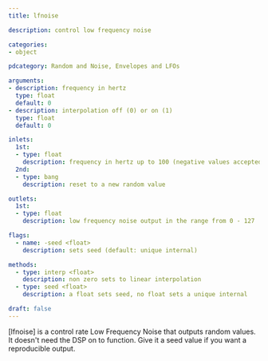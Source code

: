 ```yaml
---
title: lfnoise

description: control low frequency noise

categories:
- object

pdcategory: Random and Noise, Envelopes and LFOs

arguments:
- description: frequency in hertz
  type: float
  default: 0
- description: interpolation off (0) or on (1)
  type: float
  default: 0

inlets:
  1st:
  - type: float
    description: frequency in hertz up to 100 (negative values accepted)
  2nd:
  - type: bang
    description: reset to a new random value

outlets:
  1st:
  - type: float
    description: low frequency noise output in the range from 0 - 127

flags:
  - name: -seed <float>
    description: sets seed (default: unique internal)

methods:
  - type: interp <float>
    description: non zero sets to linear interpolation
  - type: seed <float>
    description: a float sets seed, no float sets a unique internal

draft: false
---
```


[lfnoise] is a control rate Low Frequency Noise that outputs random values. It doesn't need the DSP on to function. Give it a seed value if you want a reproducible output.

